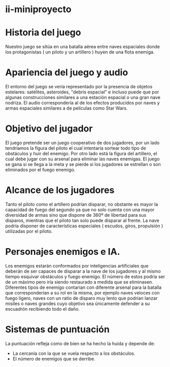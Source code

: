 # ii-miniproyecto

# Historia del juego

Nuestro juego se sitúa en una batalla aérea entre naves espaciales donde los protagonistas ( un piloto y un artillero ) huyen de una flota enemiga.

# Apariencia del juego y audio

El entorno del juego se vería representado por la presencia de objetos estelares: satélites, asteroides, "debris espacial" e incluso puede que por algunas construcciones similares a una estación espacial o una gran nave nodriza. El audio correspondería al de los efectos producidos por naves y armas espaciales similares a de películas como Star Wars.

# Objetivo del jugador

El juego pretende ser un juego cooperativo de dos jugadores, por un lado tendríamos la figura del piloto el cual intentaría sortear todo tipo de obstáculos y huir del enemigo. Por otro lado está la figura del artillero, el cual debe jugar con su arsenal para eliminar las naves enemigas. El juego se gana si se llega a la meta y se pierde si los jugadores se estrellan o son eliminados por el fuego enemigo.

# Alcance de los jugadores

 Tanto el piloto como el artillero podrían disparar, no obstante es mayor la capacidad de fuego del segundo ya que no solo cuenta con una mayor diversidad de armas sino que dispone de 360º de libertad para sus disparos, mientras que el piloto tan solo puede disparar al frente. La nave podría disponer de características especiales ( escudos, giros, propulsión ) utilizadas por el piloto.

# Personajes enemigos e IA.

Los enemigos estarán conformados por inteligencias artificiales que deberán de ser capaces de disparar a la nave de los jugadores y al mismo tiempo esquivar obstáculos y fuego enemigo. El número de estos podría ser de un máximo pero iría siendo restaurado a medida que se eliminasen. Diferentes tipos de enemigo contarían con diferente arsenal para la batalla que corresponderían a su rol en la misma, por ejemplo naves veloces con fuego ligero, naves con un ratio de disparo muy lento que podrían lanzar misiles o naves grandes cuyo objetivo sea únicamente defender a su escuadrón recibiendo todo el daño.

# Sistemas de puntuación

La puntuación refleja como de bien se ha hecho la huida y depende de:
* La cercanía con la que se vuela respecto a los obstáculos.
* El número de enemigos que se derribe.
